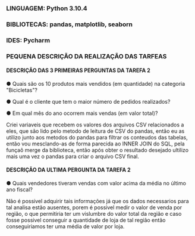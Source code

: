 ### LINGUAGEM: Python 3.10.4
### BIBLIOTECAS: pandas, matplotlib, seaborn
### IDES: Pycharm

### **PEQUENA DESCRIÇÃO DA REALIZAÇÃO DAS TARFEAS**

#### DESCRIÇÃO DAS 3 PRIMEIRAS PERGUNTAS DA TAREFA 2
● Quais são os 10 produtos mais vendidos (em quantidade) na  categoria "Bicicletas"?

● Qual é o cliente que tem o maior número de pedidos realizados?

● Em qual mês do ano ocorrem mais vendas (em valor total)?

Criei variaveis que recebem os valores dos arquivos CSV relacionados a eles,
que são lido pelo metodo de leitura de CSV do pandas, 
então eu as utilizo junto aos metodos do pandas para filtrar os conteudos das tabelas, 
então vou mesclando-as de forma parecida ao INNER JOIN do SQL, pela funçaõ merge da biblioteca,
então após obter o resultado desejado ultilizo mais uma vez o pandas para criar o arquivo CSV final.

#### DESCRIÇÃO DA ULTIMA PERGUNTA DA TAREFA 2
● Quais vendedores tiveram vendas com valor acima da média no último ano fiscal?

Não é possivel adquirir tais informações já  que os dados necessarios para tal analisa estão ausentes, 
porem é possivel medir o valor de venda por região, o que permitiria ter um vislumbre do valor total da região e 
caso fosse possivel conseguir a quantidade de loja de tal região então conseguiriamos ter uma média de valor por loja. 